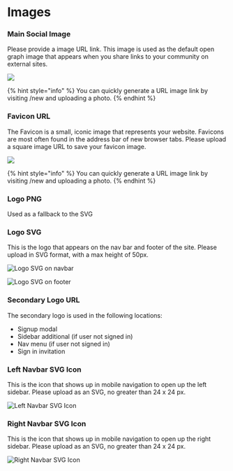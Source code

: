 # Images

### Main Social Image

Please provide a image URL link. This image is used as the default open graph image that appears when you share links to your community on external sites. 

![](../../../.gitbook/assets/screen-shot-2020-09-12-at-1.18.21-pm.png)

{% hint style="info" %}
You can quickly generate a URL image link by visiting /new and uploading a photo.
{% endhint %}

### Favicon URL

The Favicon is a small, iconic image that represents your website. Favicons are most often found in the address bar of new browser tabs. Please upload a square image URL to save your favicon image.

![](../../../.gitbook/assets/screen-shot-2020-09-12-at-1.22.37-pm.png)

{% hint style="info" %}
You can quickly generate a URL image link by visiting /new and uploading a photo.
{% endhint %}

### Logo PNG

Used as a fallback to the SVG

### Logo SVG

This is the logo that appears on the nav bar and footer of the site. Please upload in SVG format, with a max height of 50px. 

![Logo SVG on navbar](../../../.gitbook/assets/screen-shot-2020-09-12-at-1.25.50-pm.png)

![Logo SVG on footer](../../../.gitbook/assets/screen-shot-2020-09-12-at-1.26.40-pm.png)

### Secondary Logo URL

The secondary logo is used in the following locations:

* Signup modal 
* Sidebar additional \(if user not signed in\)
* Nav menu \(if user not signed in\)
* Sign in invitation

### Left Navbar SVG Icon

This is the icon that shows up in mobile navigation to open up the left sidebar. Please upload as an SVG, no greater than 24 x 24 px.

![Left Navbar SVG Icon](../../../.gitbook/assets/screen-shot-2020-09-12-at-1.29.07-pm.png)

### Right Navbar SVG Icon

This is the icon that shows up in mobile navigation to open up the right sidebar. Please upload as an SVG, no greater than 24 x 24 px.

![Right Navbar SVG Icon](../../../.gitbook/assets/screen-shot-2020-09-12-at-1.29.07-pm%20%281%29.png)



